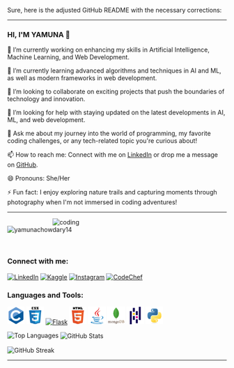 Sure, here is the adjusted GitHub README with the necessary corrections:

---

### HI, I'M YAMUNA 👋

🔭 I’m currently working on enhancing my skills in Artificial Intelligence, Machine Learning, and Web Development.

🌱 I’m currently learning advanced algorithms and techniques in AI and ML, as well as modern frameworks in web development.

👯 I’m looking to collaborate on exciting projects that push the boundaries of technology and innovation.

🤔 I’m looking for help with staying updated on the latest developments in AI, ML, and web development.

💬 Ask me about my journey into the world of programming, my favorite coding challenges, or any tech-related topic you're curious about!

📫 How to reach me: Connect with me on [LinkedIn](https://www.linkedin.com/in/yamuna-chowdary-81309b285?utm_source=share&utm_campaign=share_via&utm_content=profile&utm_medium=android_app) or drop me a message on [GitHub](https://github.com/Yamunachowdary14).

😄 Pronouns: She/Her

⚡ Fun fact: I enjoy exploring nature trails and capturing moments through photography when I'm not immersed in coding adventures!

---

<img align="right" alt="coding" width="400" src="https://github.com/Yamunachowdary14/Yamunachowdary14/assets/142091928/8347072e-1e55-4f6d-bc9b-9a92a242feab">

<p align="left"> <img src="https://komarev.com/ghpvc/?username=yamunachowdary14&label=Profile%20views&color=0e75b6&style=flat" alt="yamunachowdary14" /> </p>

<p align="left"> <a href="https://twitter.com/" target="_blank"><img src="https://img.shields.io/twitter/follow/?logo=twitter&style=for-the-badge" alt="" /></a> </p>

<h3 align="left">Connect with me:</h3>
<p align="left">
  <a href="https://www.linkedin.com/in/yamuna-chowdary-81309b285?utm_source=share&utm_campaign=share_via&utm_content=profile&utm_medium=android_app" target="_blank"><img align="center" src="https://raw.githubusercontent.com/rahuldkjain/github-profile-readme-generator/master/src/images/icons/Social/linked-in-alt.svg" alt="LinkedIn" height="30" width="40" /></a>
  <a href="https://www.kaggle.com/yamunachowdary" target="_blank"><img align="center" src="https://raw.githubusercontent.com/rahuldkjain/github-profile-readme-generator/master/src/images/icons/Social/kaggle.svg" alt="Kaggle" height="30" width="40" /></a>
  <a href="https://instagram.com/awesomegirl.14" target="_blank"><img align="center" src="https://raw.githubusercontent.com/rahuldkjain/github-profile-readme-generator/master/src/images/icons/Social/instagram.svg" alt="Instagram" height="30" width="40" /></a>
  <a href="https://www.codechef.com/users/yamunachowdary" target="_blank"><img align="center" src="https://cdn.jsdelivr.net/npm/simple-icons@3.1.0/icons/codechef.svg" alt="CodeChef" height="30" width="40" /></a>
</p>

<h3 align="left">Languages and Tools:</h3>
<p align="left">
  <a href="https://www.cprogramming.com/" target="_blank" rel="noreferrer"><img src="https://raw.githubusercontent.com/devicons/devicon/master/icons/c/c-original.svg" alt="C" width="40" height="40" /></a>
  <a href="https://www.w3schools.com/css/" target="_blank" rel="noreferrer"><img src="https://raw.githubusercontent.com/devicons/devicon/master/icons/css3/css3-original-wordmark.svg" alt="CSS3" width="40" height="40" /></a>
  <a href="https://flask.palletsprojects.com/" target="_blank" rel="noreferrer"><img src="https://www.vectorlogo.zone/logos/pocoo_flask/pocoo_flask-icon.svg" alt="Flask" width="40" height="40" /></a>
  <a href="https://www.w3.org/html/" target="_blank" rel="noreferrer"><img src="https://raw.githubusercontent.com/devicons/devicon/master/icons/html5/html5-original-wordmark.svg" alt="HTML5" width="40" height="40" /></a>
  <a href="https://www.java.com" target="_blank" rel="noreferrer"><img src="https://raw.githubusercontent.com/devicons/devicon/master/icons/java/java-original.svg" alt="Java" width="40" height="40" /></a>
  <a href="https://www.mongodb.com/" target="_blank" rel="noreferrer"><img src="https://raw.githubusercontent.com/devicons/devicon/master/icons/mongodb/mongodb-original-wordmark.svg" alt="MongoDB" width="40" height="40" /></a>
  <a href="https://pandas.pydata.org/" target="_blank" rel="noreferrer"><img src="https://raw.githubusercontent.com/devicons/devicon/master/icons/pandas/pandas-original.svg" alt="Pandas" width="40" height="40" /></a>
  <a href="https://www.python.org" target="_blank" rel="noreferrer"><img src="https://raw.githubusercontent.com/devicons/devicon/master/icons/python/python-original.svg" alt="Python" width="40" height="40" /></a>
</p>

<p><img align="left" src="https://github-readme-stats.vercel.app/api/top-langs?username=yamunachowdary14&show_icons=true&locale=en&layout=compact" alt="Top Languages" /></p>

<p>&nbsp;<img align="center" src="https://github-readme-stats.vercel.app/api?username=yamunachowdary14&show_icons=true&locale=en" alt="GitHub Stats" /></p>

<p><img align="center" src="https://github-readme-streak-stats.herokuapp.com/?user=yamunachowdary14&" alt="GitHub Streak" /></p>

---
